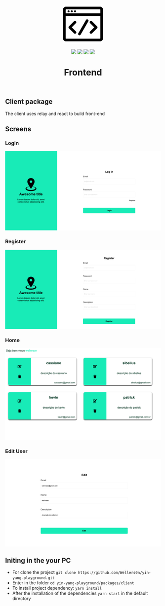 <p align="center">
    <img src="./src/assets/images/frontend.png" height="130"/>
</p>
<p align="center">
    <img src="https://img.shields.io/github/package-json/v/wellers0n/yin-yang-playground?style=flat-square"/>
    <img src="https://img.shields.io/github/last-commit/wellers0n/yin-yang-playground?style=flat-square"/>
    <img src="https://img.shields.io/github/license/wellers0n/yin-yang-playground?style=flat-square"/>
    <a href="https://twitter.com/wellers0n_" target="_blank">
        <img src="https://img.shields.io/twitter/url/https/wellers0n_.svg?style=social"/>
    </a>
</p>

<p>
   <h1 align="center">Frontend</h1>
<p/>
    
<br/>

## Client package  
  
The client uses relay and react to build front-end

## Screens

### Login
<img src="./src/assets/images/login.png"/>

### Register
<img src="./src/assets/images/register.png"/>

### Home
<img src="./src/assets/images/home.png"/>

### Edit User
<img src="./src/assets/images/editUser.png"/>

## Initing in the your PC

- For clone the project `git clone https://github.com/Wellers0n/yin-yang-playground.git`
- Enter in the folder `cd yin-yang-playground/packages/client`
- To install project dependency: `yarn install`
- After the installation of the dependencies `yarn start` in the default directory
